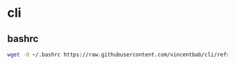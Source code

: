 # cli

## bashrc
```bash
wget -O ~/.bashrc https://raw.githubusercontent.com/vincentbab/cli/refs/heads/main/.bashrc
```
